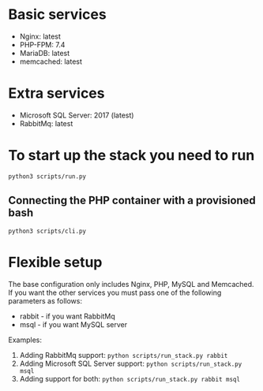 # Basic services
* Nginx: latest
* PHP-FPM: 7.4
* MariaDB: latest
* memcached: latest

# Extra services
* Microsoft SQL Server: 2017 (latest)
* RabbitMq: latest

# To start up the stack you need to run
`python3 scripts/run.py`

## Connecting the PHP container with a provisioned bash
`python3 scripts/cli.py`

# Flexible setup
The base configuration only includes Nginx, PHP, MySQL and Memcached. If you want the other services you must pass one
of the following parameters as follows:
* rabbit - if you want RabbitMq
* msql - if you want MySQL server

Examples:
1. Adding RabbitMq support: `python scripts/run_stack.py rabbit`
2. Adding Microsoft SQL Server support: `python scripts/run_stack.py msql`
3. Adding support for both: `python scripts/run_stack.py rabbit msql`

